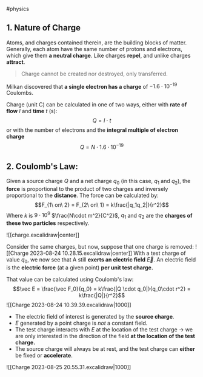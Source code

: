 #physics
## 1. Nature of Charge
Atoms, and charges contained therein, are the building blocks of matter. Generally, each atom have the same number of protons and electrons, which give them **a neutral charge**. Like charges **repel**, and unlike charges **attract**.

> Charge cannot be created nor destroyed, only transferred.

Milkan discovered that **a single electron has a charge** of $-1.6 \cdot 10^{-19}$ Coulombs. 

Charge (unit C) can be calculated in one of two ways, either with **rate of flow** $I$ and **time** $t$ (s):
$$Q = I \cdot t$$
or with the number of electrons and the **integral multiple of electron charge**
$$Q = N \cdot 1.6 \cdot 10^{-19}$$

## 2. Coulomb's Law: 
Given a source charge $Q$ and a net charge $q_0$ (in this case, $q_1$ and $q_2$), the **force** is proportional to the product of two charges and inversely proportional to the **distance**. The force can be calculated by: 
$$F_{1\ on\ 2} = F_{2\ on\ 1} = k\frac{|q_1q_2|}{r^2}$$
Where $k$ is $9 \cdot 10^9$ $\frac{N\cdot m^2}{C^2}$, $q_1$ and $q_2$ are the **charges of these two particles** respectively. 

![[charge.excalidraw|center]]

Consider the same charges, but now, suppose that one charge is removed: 
  ![[Charge 2023-08-24 10.28.15.excalidraw|center]]
With a test charge of value $q_0$, we now see that A still **exerts an electric field** $\vec E$. An electric field is the **electric force** (at a given point) **per unit test charge.**

That value can be calculated using Coulomb's law: 
$$\vec E = \frac{\vec F_0}{q_0} = k\frac{|Q \cdot q_0|}{q_0\cdot r^2} = k\frac{|Q|}{r^2}$$
![[Charge 2023-08-24 10.39.39.excalidraw|1000]]

- The electric field of interest is generated by the **source charge**.
- $E$ generated by a point charge is *not* a constant field.
- The test charge interacts with $E$ at the location of the test charge -> we are only interested in the direction of the field **at the location of the test charge.**
- The source charge will always be at rest, and the test charge can **either** be fixed or **accelerate**.

![[Charge 2023-08-25 20.55.31.excalidraw|1000]]
